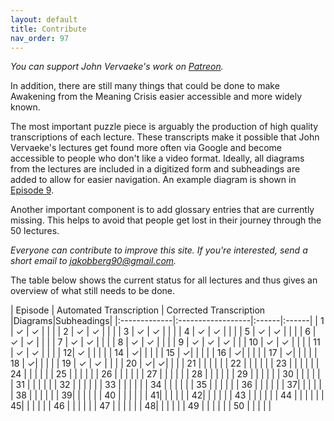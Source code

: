 ```yaml
---
layout: default
title: Contribute
nav_order: 97
---
```


*You can support John Vervaeke's work on [Patreon](https://www.patreon.com/johnvervaeke).*

In addition, there are still many things that could be done to make Awakening from the Meaning Crisis easier accessible and more widely known. 

The most important puzzle piece is arguably the production of high quality transcriptions of each lecture. These transcripts make it possible that John Vervaeke's lectures get found more often via Google and become accessible to people who don't like a video format. Ideally, all diagrams from the lectures are included in a digitized form and subheadings are added to allow for easier navigation. An example diagram is shown in [Episode 9](/episodes/9).

Another important component is to add glossary entries that are currently missing. This helps to avoid that people get lost in their journey through the 50 lectures.

*Everyone can contribute to improve this site. If you're interested, send a short email to [jakobberg90@gmail.com](mailto:jakobberg90@gmail.com).*

The table below shows the current status for all lectures and thus gives an overview of what still needs to be done.


|  Episode  | Automated Transcription | Corrected Transcription |Diagrams|Subheadings|
|:-------------|:------------------|:------|:------|
| 1 | ✓ | ✓  |  |  |
| 2 | ✓ | ✓  |  |  |
| 3 | ✓ | ✓  |  |  |
| 4 | ✓ | ✓  |  |  |
| 5 | ✓ | ✓  |  |  |
| 6 | ✓ | ✓  |  |  |
| 7 | ✓ | ✓  |  |  |
| 8 | ✓ | ✓  |  |  |
| 9 | ✓ | ✓  | ✓ |  |
| 10 | ✓ | ✓  |  |  |
| 11 | ✓ | ✓  |  |  |
| 12|  ✓ |  |  |  |
| 14 |  ✓|  |  |  |
| 15 |  ✓|  |  |  |
| 16 |  ✓|  |  |  |
| 17 |  ✓|  |  |  |
| 18 |  ✓|  |  |  |
| 19 |  ✓ | ✓  |  |  |
| 20 | ✓|  ✓|  |  |
| 21 | |  |  |  |
| 22 | |  |  |  |
| 23 | |  |  |  |
| 24 | |  |  |  |
| 25 | |  |  |  |
| 26 | |  |  |  |
| 27 | |  |  |  |
| 28 | |  |  |  |
| 29 | |  |  |  |
| 30 | |  |  |  |
| 31 | |  |  |  |
| 32 | |  |  |  |
| 33 | |  |  |  |
| 34 | |  |  |  |
| 35 | |  |  |  |
| 36 | |  |  |  |
| 37| |  |  |  |
| 38 | |  |  |  |
| 39| |  |  |  |
| 40 | |  |  |  |
| 41| |  |  |  |
| 42| |  |  |  |
| 43 | |  |  |  |
| 44 | |  |  |  |
| 45| |  |  |  |
| 46 | |  |  |  |
| 47 | |  |  |  |
| 48| |  |  |  |
| 49 | |  |  |  |
| 50 | |  |  |  |

